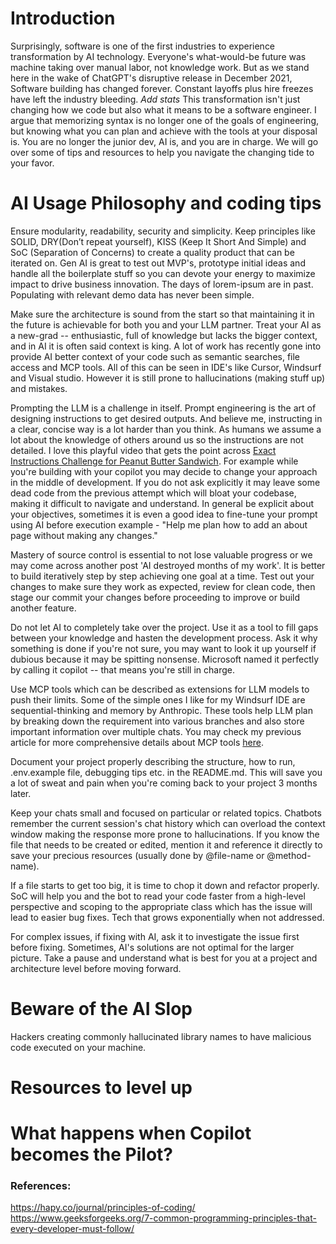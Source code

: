 # Introduction
Surprisingly, software is one of the first industries to experience transformation by AI technology. Everyone's what-would-be future was machine taking over manual labor, not knowledge work. But as we stand here in the wake of ChatGPT's disruptive release in December 2021, Software building has changed forever. Constant layoffs plus hire freezes have left the industry bleeding. *Add stats*
This transformation isn't just changing how we code but also what it means to be a software engineer. I argue that memorizing syntax is no longer one of the goals of engineering, but knowing what you can plan and achieve with the tools at your disposal is. You are no longer the junior dev, AI is, and you are in charge. We will go over some of tips and resources to help you navigate the changing tide to your favor.

# AI Usage Philosophy and coding tips
Ensure modularity, readability, security and simplicity. Keep principles like SOLID, DRY(Don’t repeat yourself), KISS (Keep It Short And Simple) and SoC (Separation of Concerns) to create a quality product that can be iterated on. Gen AI is great to test out MVP's, prototype initial ideas and handle all the boilerplate stuff so you can devote your energy to maximize impact to drive business innovation. The days of lorem-ipsum are in past. Populating with relevant demo data has never been simple.

Make sure the architecture is sound from the start so that maintaining it in the future is achievable for both you and your LLM partner. Treat your AI as a new-grad -- enthusiastic, full of knowledge but lacks the bigger context, and in AI it is often said context is king. A lot of work has recently gone into provide AI better context of your code such as semantic searches, file access and MCP tools. All of this can be seen in IDE's like Cursor, Windsurf and Visual studio. However it is still prone to hallucinations (making stuff up) and mistakes. 

Prompting the LLM is a challenge in itself. Prompt engineering is the art of designing instructions to get desired outputs. And believe me, instructing in a clear, concise way is a lot harder than you think. As humans we assume a lot about the knowledge of others around us so the instructions are not detailed. I love this playful video that gets the point across [Exact Instructions Challenge for Peanut Butter Sandwich](https://www.youtube.com/watch?v=cDA3_5982h8&ab_channel=JoshDarnit). For example while you're building with your copilot you may decide to change your approach in the middle of development. If you do not ask explicitly it may leave some dead code from the previous attempt which will bloat your codebase, making it difficult to navigate and understand. In general be explicit about your objectives, sometimes it is even a good idea to fine-tune your prompt using AI before execution example - "Help me plan how to add an about page without making any changes."

Mastery of source control is essential to not lose valuable progress or we may come across another post 'AI destroyed months of my work'. It is better to build iteratively step by step achieving one goal at a time. Test out your changes to make sure they work as expected, review for clean code, then stage our commit your changes before proceeding to improve or build another feature. 

Do not let AI to completely take over the project. Use it as a tool to fill gaps between your knowledge and hasten the development process. Ask it why something is done if you're not sure, you may want to look it up yourself if dubious because it may be spitting nonsense. Microsoft named it perfectly by calling it copilot -- that means you're still in charge.

Use MCP tools which can be described as extensions for LLM models to push their limits. Some of the simple ones I like for my Windsurf IDE are sequential-thinking and memory by Anthropic. These tools help LLM plan by breaking down the requirement into various branches and also store important information over multiple chats. You may check my previous article for more comprehensive details about MCP tools [here](https://gmakkar.ca/blog/mcp-tools). 

Document your project properly describing the structure, how to run, .env.example file, debugging tips etc. in the README.md. This will save you a lot of sweat and pain when you're coming back to your project 3 months later.

Keep your chats small and focused on particular or related topics. Chatbots remember the current session's chat history which can overload the context window making the response more prone to hallucinations. If you know the file that needs to be created or edited, mention it and reference it directly to save your precious resources (usually done by @file-name or @method-name).

If a file starts to get too big, it is time to chop it down and refactor properly. SoC will help you and the bot to read your code faster from a high-level perspective and scoping to the appropriate class which has the issue will lead to easier bug fixes. Tech that grows exponentially when not addressed.

For complex issues, if fixing with AI, ask it to investigate the issue first before fixing. Sometimes, AI's solutions are not optimal for the larger picture. Take a pause and understand what is best for you at a project and architecture level before moving forward.

# Beware of the AI Slop
Hackers creating commonly hallucinated library names to have malicious code executed on your machine. 

# Resources to level up

# What happens when Copilot becomes the Pilot?


### References:
https://hapy.co/journal/principles-of-coding/
https://www.geeksforgeeks.org/7-common-programming-principles-that-every-developer-must-follow/